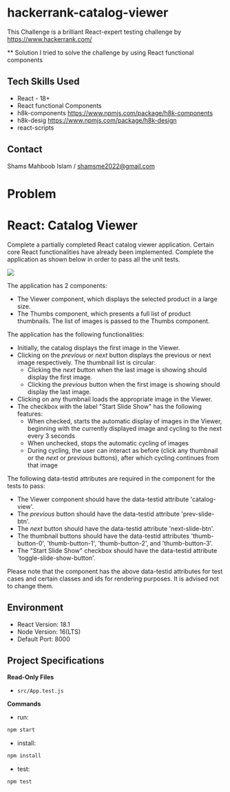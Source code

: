 # hackerrank-catalog-viewer

This Challenge is a brilliant React-expert testing challenge by https://www.hackerrank.com/ 

** Solution
I tried to solve the challenge by using React functional components

## Tech Skills Used
* React - 18+
* React functional Components
* h8k-components https://www.npmjs.com/package/h8k-components 
* h8k-desig https://www.npmjs.com/package/h8k-design
* react-scripts

## Contact
Shams Mahboob Islam / shamsme2022@gmail.com

# Problem
# React: Catalog Viewer

Complete a partially completed React catalog viewer application. Certain core React functionalities have already been implemented. Complete the application as shown below in order to pass all the unit tests.

![](https://hrcdn.net/s3_pub/istreet-assets/mllhJWhWckgDu7PqJo6HVw/catalog-viewer-new.gif)

The application has 2 components:

*   The Viewer component, which displays the selected product in a large size.
*   The Thumbs component, which presents a full list of product thumbnails. The list of images is passed to the Thumbs component.


The application has the following functionalities:

*   Initially, the catalog displays the first image in the Viewer.
*   Clicking on the _previous_ or _next_ button displays the previous or next image respectively. The thumbnail list is circular:
    *   Clicking the _next_ button when the last image is showing should display the first image.
    *   Clicking the _previous_ button when the first image is showing should display the last image.
*   Clicking on any thumbnail loads the appropriate image in the Viewer.
*   The checkbox with the label "Start Slide Show" has the following features:
    *   When checked, starts the automatic display of images in the Viewer, beginning with the currently displayed image and cycling to the next every 3 seconds
    *   When unchecked, stops the automatic cycling of images
    *   During cycling, the user can interact as before (click any thumbnail or the _next_ or _previous_ buttons), after which cycling continues from that image


The following data-testid attributes are required in the component for the tests to pass:

*   The Viewer component should have the data-testid attribute 'catalog-view'.
*   The _previous_ button should have the data-testid attribute 'prev-slide-btn'.
*   The _next_ button should have the data-testid attribute 'next-slide-btn'.
*   The thumbnail buttons should have the data-testid attributes 'thumb-button-0', 'thumb-button-1', 'thumb-button-2', and 'thumb-button-3'.
*   The "Start Slide Show" checkbox should have the data-testid attribute 'toggle-slide-show-button'.

Please note that the component has the above data-testid attributes for test cases and certain classes and ids for rendering purposes. It is advised not to change them.

## Environment 

- React Version: 18.1
- Node Version: 16(LTS)
- Default Port: 8000

## Project Specifications 

**Read-Only Files**
- `src/App.test.js`

**Commands**
- run: 
```bash
npm start
```
- install: 
```bash
npm install
```
- test: 
```bash
npm test
```

